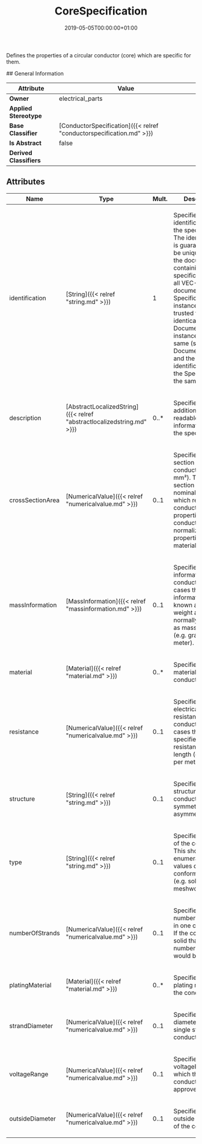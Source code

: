 ﻿---
title: CoreSpecification
toc: false
type: specs
date: "2019-05-05T00:00:00+01:00"
draft: false
menu_name: vec120

# Prev/next pager order (if `docs_section_pager` enabled in `params.toml`)
weight: 
---
<html>   <head>     </head>   <body>     <p> Defines the properties of a circular conductor (core) which are specific for them.      </p>    </body> </html> 
## General Information

| Attribute               | Value |
|-------------------------|-------|
| **Owner**               | electrical_parts |
| **Applied Stereotype**  |   |
| **Base Classifier**     | [ConductorSpecification]({{< relref "conductorspecification.md" >}})<br/>  |
| **Is Abstract**         | false |
| **Derived Classifiers** |   |


## Attributes
|  Name  |  Type  |  Mult.  |  Description  |  Owning Classifier  |
|--------|--------|---------|---------------|--------------|
|identification | [String]({{< relref "string.md" >}}) | 1 | <html>   <head>     </head>   <body>     <p> Specifies a unique identification of the specification. The identification is guaranteed to be unique within the document containing the specification. Over all VEC-documents a Specification-instance can be trusted to be identical if the DocumentVersion-instance is the same (see DocumentVersion) and the identification of the Specification is the same.      </p>    </body> </html>  | [Specification]({{< relref "specification.md" >}}) |
|description | [AbstractLocalizedString]({{< relref "abstractlocalizedstring.md" >}}) | 0..* | <html>   <head>     </head>   <body>     <p> Specifies additional, human readable information about the specification.      </p>    </body> </html>  | [Specification]({{< relref "specification.md" >}}) |
|crossSectionArea | [NumericalValue]({{< relref "numericalvalue.md" >}}) | 0..1 | <html><body><p>Specifies the cross section area of the conductor (e.g. 0,5 mm²). The cross section area is a nominal value, which refers to the conducting properties of the conductor normalized to the properties of a full material core. </p></body></html> | [ConductorSpecification]({{< relref "conductorspecification.md" >}}) |
|massInformation | [MassInformation]({{< relref "massinformation.md" >}}) | 0..1 | <html><body><p>Specifies the mass information of the conductor. In most cases this mass information is known as copper weight and is normally specified as mass per length (e.g. gram per meter).  </p></body></html> | [ConductorSpecification]({{< relref "conductorspecification.md" >}}) |
|material | [Material]({{< relref "material.md" >}}) | 0..* | <html><body><p>Specifies the material of the conductor. </p></body></html> | [ConductorSpecification]({{< relref "conductorspecification.md" >}}) |
|resistance | [NumericalValue]({{< relref "numericalvalue.md" >}}) | 0..1 | <html><body><p>Specifies the electrical resistance of the conductor. In most cases this is specified as resistance per length (e.g. Ohm per meter).  </p></body></html> | [ConductorSpecification]({{< relref "conductorspecification.md" >}}) |
|structure | [String]({{< relref "string.md" >}}) | 0..1 | <html><body><p>Specifies the structure of the conductor (e.g. symmetrical, asymmetrical).  </p></body></html> | [ConductorSpecification]({{< relref "conductorspecification.md" >}}) |
|type | [String]({{< relref "string.md" >}}) | 0..1 | <html><body><p>Specifies the type of the conductor. This should be an enumeration of values defined in a conformance class (e.g. solid, meshwork).  </p></body></html> | [ConductorSpecification]({{< relref "conductorspecification.md" >}}) |
|numberOfStrands | [NumericalValue]({{< relref "numericalvalue.md" >}}) | 0..1 | <html><body><p>Specifies the number of strands in one conductor. If the conductor is solid than the number of strands would be one.  </p></body></html> | [ConductorSpecification]({{< relref "conductorspecification.md" >}}) |
|platingMaterial | [Material]({{< relref "material.md" >}}) | 0..* | <html><body><p>Specifies the plating material of the conductor.  </p></body></html> | [ConductorSpecification]({{< relref "conductorspecification.md" >}}) |
|strandDiameter | [NumericalValue]({{< relref "numericalvalue.md" >}}) | 0..1 | <html><body><p>Specifies the diameter of a single strand in the conductor.  </p></body></html> | [ConductorSpecification]({{< relref "conductorspecification.md" >}}) |
|voltageRange | [NumericalValue]({{< relref "numericalvalue.md" >}}) | 0..1 | <html>   <head>     </head>   <body>     <p> Specifies the voltageRange for which the conductor is approved.      </p>    </body> </html>  | [ConductorSpecification]({{< relref "conductorspecification.md" >}}) |
|outsideDiameter | [NumericalValue]({{< relref "numericalvalue.md" >}}) | 0..1 | <html><body><p>Specifies the outside diameter of the core.  </p></body></html> | [CoreSpecification]({{< relref "corespecification.md" >}}) |

